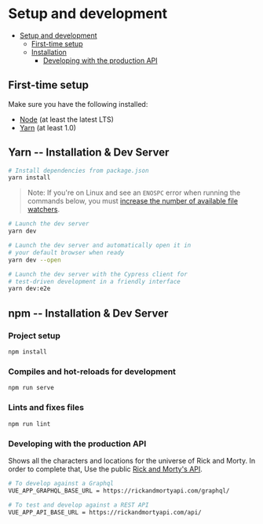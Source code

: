 # Setup and development

- [Setup and development](#setup-and-development)
  - [First-time setup](#first-time-setup)
  - [Installation](#installation)
    - [Developing with the production API](#developing-with-the-production-api)


## First-time setup

Make sure you have the following installed:

- [Node](https://nodejs.org/en/) (at least the latest LTS)
- [Yarn](https://yarnpkg.com/lang/en/docs/install/) (at least 1.0)

## Yarn -- Installation & Dev Server

```bash
# Install dependencies from package.json
yarn install
```

> Note: If you're on Linux and see an `ENOSPC` error when running the commands below, you must [increase the number of available file watchers](https://stackoverflow.com/questions/22475849/node-js-error-enospc#answer-32600959).

```bash
# Launch the dev server
yarn dev

# Launch the dev server and automatically open it in
# your default browser when ready
yarn dev --open

# Launch the dev server with the Cypress client for
# test-driven development in a friendly interface
yarn dev:e2e
```

## npm -- Installation & Dev Server

### Project setup

```
npm install
```

### Compiles and hot-reloads for development
```
npm run serve
```
### Lints and fixes files
```
npm run lint
```

### Developing with the production API

Shows all the characters and locations for the universe of Rick and Morty. In order to complete that, Use the public [Rick and Morty's API](https://rickandmortyapi.com/).

```bash
# To develop against a Graphql 
VUE_APP_GRAPHQL_BASE_URL = https://rickandmortyapi.com/graphql/

# To test and develop against a REST API
VUE_APP_API_BASE_URL = https://rickandmortyapi.com/api/
```
